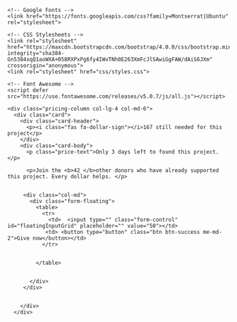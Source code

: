 <!DOCTYPE html>
<html lang="en" dir="ltr">
  <head>
    <meta charset="utf-8">
    <title>Box</title>

    <!-- Google Fonts -->
    <link href="https://fonts.googleapis.com/css?family=Montserrat|Ubuntu" rel="stylesheet">

    <!-- CSS Stylesheets -->
    <link rel="stylesheet" href="https://maxcdn.bootstrapcdn.com/bootstrap/4.0.0/css/bootstrap.min.css" integrity="sha384-Gn5384xqQ1aoWXA+058RXPxPg6fy4IWvTNh0E263XmFcJlSAwiGgFAW/dAiS6JXm" crossorigin="anonymous">
    <link rel="stylesheet" href="css/styles.css">

    <!-- Font Awesome -->
    <script defer src="https://use.fontawesome.com/releases/v5.0.7/js/all.js"></script>


  </head>
  <body>

    <div class="pricing-column col-lg-4 col-md-6">
      <div class="card">
        <div class="card-header">
          <p><i class="fas fa-dollar-sign"></i>167 still needed for this project</p>
        </div>
        <div class="card-body">
          <p class="price-text">Only 3 days left to found this project.</p>

          <p>Join the <b>42 </b>other donors who have already supported this project. Every dollar helps. </p>


         <div class="col-md">
           <div class="form-floating">
             <table>
               <tr>
                 <td>  <input type="" class="form-control" id="floatingInputGrid" placeholder="" value="50"></td>
                <td> <button type="button" class="btn btn-success me-md-2">Give now</button></td>
               </tr>


             </table>


           </div>
         </div>


        </div>
      </div>


  </body>
</html>
